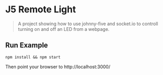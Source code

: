 # J5 Remote Light

> A project showing how to use johnny-five and socket.io to controll turning on and off an LED from a webpage.

## Run Example

    npm install && npm start

Then point your browser to http://localhost:3000/
